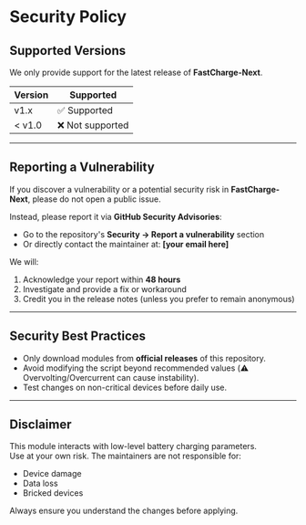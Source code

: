 # Security Policy

## Supported Versions
We only provide support for the latest release of **FastCharge-Next**.

| Version | Supported          |
| ------- | ------------------ |
| v1.x    | ✅ Supported       |
| < v1.0  | ❌ Not supported   |

---

## Reporting a Vulnerability
If you discover a vulnerability or a potential security risk in **FastCharge-Next**, please do not open a public issue.

Instead, please report it via **GitHub Security Advisories**:
- Go to the repository's **Security → Report a vulnerability** section
- Or directly contact the maintainer at: **[your email here]**

We will:
1. Acknowledge your report within **48 hours**  
2. Investigate and provide a fix or workaround  
3. Credit you in the release notes (unless you prefer to remain anonymous)  

---

## Security Best Practices
- Only download modules from **official releases** of this repository.  
- Avoid modifying the script beyond recommended values (⚠️ Overvolting/Overcurrent can cause instability).  
- Test changes on non-critical devices before daily use.  

---

## Disclaimer
This module interacts with low-level battery charging parameters.  
Use at your own risk. The maintainers are not responsible for:  
- Device damage  
- Data loss  
- Bricked devices  

Always ensure you understand the changes before applying.
